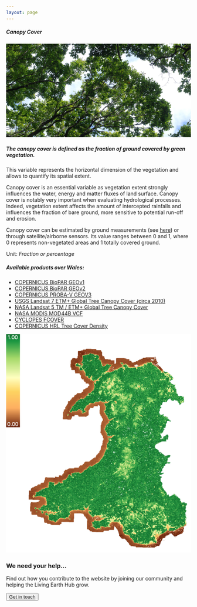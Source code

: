 ```yaml
---
layout: page
---
```


<!-- Content-section-start -->
<div class="container">
    <div class="row">
        <div class="col-12 mt-60">
            <h5 class="common-title">Canopy Cover</h5>
        </div>
        <div class="col-xs-12 col-sm-12 col-ms-9 col-lg-9 col-xl-9 col-xxl-9">
            <div class="common-image pb-5">
                <img src="/assets/img/wales/big/canopy-cover.jpg" class="img-fluid" alt="Canopy Cover">
            </div>
            <div>
                <h5 class="font-weight-bold">The canopy cover is defined as the fraction of ground covered by green vegetation.</h5>
                <div class="pt-4">
                    <p>This variable represents the horizontal dimension of the vegetation and allows to quantify its spatial extent.</p>
                    <p>Canopy cover is an essential variable as vegetation extent strongly influences the water, energy and matter fluxes of land surface. Canopy cover is notably very important when evaluating hydrological processes. Indeed, vegetation extent affects the amount of intercepted rainfalls and influences the fraction of bare ground, more sensitive to potential run-off and erosion.</p>
                    <p>Canopy cover can be estimated by ground measurements (see <a href="https://livingearth.aber.ac.uk/data/ground-measurements/technics/canopy-cover-measurements/" target="_blank">here</a>) or through satellite/airborne sensors. Its value ranges between 0 and 1, where 0 represents non-vegetated areas and 1 totally covered ground.</p>
                    <p>Unit: <i>Fraction or percentage</i></p>
                </div>
            </div>
            <div class="row">
                <div class="col-xs-12 col-sm-6 col-md-7 col-lg-8">
                    <div class="py-5">
                        <h5 class="font-weight-bold mb-4">Available products over Wales:</h5>
                        <ul class="list-title">
                            <li class="list-item"><a href="https://livingearth.aber.ac.uk/data/remote-sensing-algorithms/canopy-cover-algorithms/copernicus-biopar-geov1/" target="_blank">COPERNICUS BioPAR GEOv1</a></li>
                            <li class="list-item"><a href="https://livingearth.aber.ac.uk/data/remote-sensing-algorithms/canopy-cover-algorithms/copernicus-biopar-geov2/" target="_blank">COPERNICUS BioPAR GEOv2</a></li>
                            <li class="list-item"><a href="https://livingearth.aber.ac.uk/data/remote-sensing-algorithms/canopy-cover-algorithms/copernicus-biopar-geov3/" target="_blank">COPERNICUS PROBA-V GEOV3</a></li>
                            <li class="list-item"><a href="https://livingearth.aber.ac.uk/data/remote-sensing-algorithms/canopy-cover-algorithms/usgs-landsat-7-etm-global-tree-canopy-cover-circa-2010/" target="_blank">USGS Landsat 7 ETM+ Global Tree Canopy Cover (circa 2010)</a></li>
                            <li class="list-item"><a href="https://livingearth.aber.ac.uk/data/remote-sensing-algorithms/canopy-cover-algorithms/nasa-landsat-5tm-etm-global-tree-canopy-cover/" target="_blank">NASA Landsat 5 TM / ETM+ Global&nbsp;Tree Canopy Cover</a></li>
                            <li class="list-item"><a href="https://livingearth.aber.ac.uk/data/remote-sensing-algorithms/canopy-cover-algorithms/nasa-modis-mod44b-vcf/" target="_blank">NASA MODIS MOD44B VCF</a></li>
                            <li class="list-item"><a href="https://livingearth.aber.ac.uk/data/remote-sensing-algorithms/canopy-cover-algorithms/cyclopes-fcover/" target="_blank">CYCLOPES FCOVER</a></li>
                            <li class="list-item"><a href="https://land.copernicus.eu/pan-european/high-resolution-layers/forests/tree-cover-density" target="_blank">COPERNICUS HRL Tree Cover Density</a></li>
                        </ul>
                    </div>
                </div>
                <div class="col-xs-12 col-sm-6 col-md-5 col-lg-4">
                    <div class="pt-2 pb-5">
                        <img src="/assets/img/wales/maps/canopy-cover.png" class="img-fluid" alt="Map">
                    </div>
                </div>
            </div>
        </div>
    </div>
</div>
<!-- Content-section-end -->

<!-- get-in-section-Start -->
<div class="container mb-100">
    <div class="get-in-section-main">
        <div class="get-in-section-dsc">
            <h3>We need your help&hellip;</h3>
            <p>Find out how you contribute to the website by joining our community and helping the Living Earth Hub grow.</p>
        </div>
        <button type="button"><a href="/contact/">Get in touch</a></button>
    </div>
</div>
<!-- get-in-section-End -->